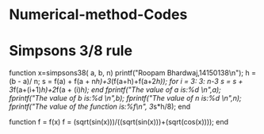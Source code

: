 # Numerical-method-Codes
# Simpsons 3/8 rule
function  x=simpsons38( a, b, n)
  printf("Roopam Bhardwaj,14150138\n");
  h = (b - a)/ n;
  s = f(a) + f(a + n*h)+3*(f(a+h)+f(a+2*h));
  for i = 3: 3: n-3
    s = s + 3*f(a+(i+1)*h)+2*f(a + (i)*h);
  end
  fprintf("The value of a is:%d \n",a);
  fprintf("The value of b is:%d \n",b);
  fprintf("The value of n is:%d \n",n);
  fprintf("The value of the function is:%f\n", 3*s*h/8);
end

function f = f(x)
  f = (sqrt(sin(x)))/((sqrt(sin(x)))+(sqrt(cos(x))));
end
